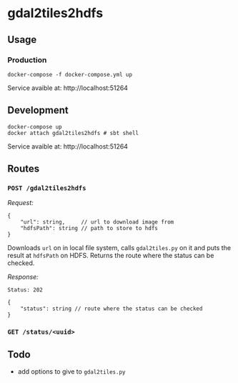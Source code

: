 # gdal2tiles2hdfs

## Usage

### Production

    docker-compose -f docker-compose.yml up

Service avaible at: http://localhost:51264


## Development

    docker-compose up
    docker attach gdal2tiles2hdfs # sbt shell

Service avaible at: http://localhost:51264


## Routes

### `POST /gdal2tiles2hdfs`

*Request:*
```jsonld
{
    "url": string,     // url to download image from
    "hdfsPath": string // path to store to hdfs
}
```

Downloads `url` on in local file system, calls `gdal2tiles.py` on it and puts the result at `hdfsPath` on HDFS. Returns the route where the status can be checked.

*Response:*
```http
Status: 202
```
```jsonld
{
    "status": string // route where the status can be checked
}
```


### `GET /status/<uuid>`

<!-- Returns the status for the submited `gdal2tiles2hdfs` job `uuid`.

*Response:*
```http
Status: 201 # finished, the files were added to HDFS
Status: 202 # not finished yet
Status: 404 # no such job
``` -->

## Todo

- add options to give to `gdal2tiles.py`
